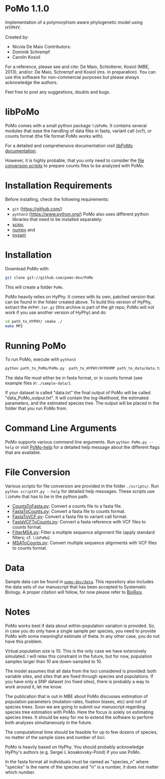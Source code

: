 PoMo 1.1.0
==========

Implementation of a polymorphism aware phylogenetic model using HYPHY.

Created by:
- Nicola De Maio
Contributors:
- Dominik Schrempf
- Carolin Kosiol

For a reference, please see and cite: De Maio, Schlotterer, Kosiol
(MBE, 2013), and/or: De Maio, Schrempf and Kosiol (ms. in
preparation).  You can use this software for non-commercial purposes
but please always acknowledge the authors.

Feel free to post any suggestions, doubts and bugs.

libPoMo
=======

PoMo comes with a small python package `libPoMo`. It contains several
modules that ease the handling of data files in fasta, variant call
(vcf), or counts format (the file format PoMo works with).

For a detailed and comprehensive documentation visit
[libPoMo documentation](http://pomo.readthedocs.org).

However, it is highly probable, that you only need to consider the
[file conversion scripts](#file-conversion) to prepare counts files to
be analyzed with PoMo.

Installation Requirements
=========================

Before installing, check the following requirements:
- `git` (https://github.com/)
- `python3` (https://www.python.org/)
PoMo also uses different python libraries that need to be installed
separately:
- [scipy](http://www.scipy.org/),
- [numpy](http://www.numpy.org/) and
- [pysam](http://code.google.com/p/pysam/)

Installation
============

Download PoMo with:
```sh
git clone git://github.com/pomo-dev/PoMo
```

This will create a folder `PoMo`.

PoMo heavily relies on HyPhy.  It comes with its own, patched version
that can be found in the folder created above.  To build this version
of HyPhy, extract the `HYPHY.tar.gz` (this archive is part of the git
repo; PoMo will not work if you use another version of HyPhy) and do
```sh
cd path_to_HYPHY/ cmake ./
make MP2
```

Running PoMo
============
To run PoMo, execute with `python3`
```sh
python path_to_PoMo/PoMo.py  path_to_HYPHY/HYPHYMP path_to_data/data.txt
```

The data file must either be in fasta format, or in counts format (see
example files in `./sample-data/`).

If your dataset is called "data.txt" the final output of PoMo will be
called "data_PoMo_output.txt". It will contain the log-likelihood, the
estimated parameters, and the estimated species tree. The output will
be placed in the folder that you run PoMo from.

Command Line Arguments
======================
PoMo supports various command line arguments. Run `python PoMo.py
--help` or visit [PoMo-help](PoMo-help.txt "PoMo-help") for a detailed
help message about the different flags that are available.

File Conversion
===============
Various scripts for file conversion are provided in the folder
`./scripts/`. Run `python scriptXY.py --help` for detailed help
messages. These scripts use `libPoMo` that has to be in the python
path.

* [CountsToFasta.py](./scripts/CountsToFasta.py): Convert a counts
  file to a fasta file.
* [FastaToCounts.py](./scripts/FastaToCounts.py): Convert a fasta file
  to counts format.
* [FastaToVCF.py](./scripts/FastaToVCF.py): Convert a fasta file to
  variant call format.
* [FastaVCFToCounts.py](./scripts/FastaVCFToCounts.py): Convert a
  fasta reference with VCF files to counts format.
* [FilterMSA.py](./scripts/FilterMSA.py): Filter a multiple sequence
  alignment file (apply standard filters; cf. `libPoMo`).
* [MSAToCounts.py](./scripts/MSAToCounts.py): Convert multiple
  sequence alignments with VCF files to counts format.

Data
====
Sample data can be found in
[`pomo-dev/data`](https://github.com/pomo-dev/data).  This repository
also includes the data sets of our manuscript that has been accepted
to Systematic Biology.  A proper citation will follow, for now please
refer to [BioRxiv](http://dx.doi.org/10.1101/016360).

Notes
=====
PoMo works best if data about within-population variation is
provided. So, in case you do only have a single sample per species,
you need to provide PoMo with some meaningful estimate of theta. In
any other case, you do not have this problem.

Virtual population size is 10. This is the only case we have
extensively simulated. I will relax this constraint in the future, but
for now, population samples larger than 10 are down-sampled to 10.

The model assumes that all data from the loci considered is provided:
both variable sites, and sites that are fixed through species and
populations. If you have only a SNP dataset (no fixed sites), there is
probably a way to work around it, let me know.

The publication that is out in MBE about PoMo discusses estimation of
population parameters (mutation rates, fixation biases, etc) and not
of species trees. Soon we are going to submit our manuscript regarding
species tree estimation with PoMo. Here the focus is solely on
estimating species trees. It should be easy for me to extend the
software to perform both analyses simultaneously in the future.

The computational time should be feasible for up to few dozens of
species, no matter of the sample sizes and number of loci.

PoMo is heavily based on HyPhy. You should probably acknowledge
HyPhy's authors (e.g. Sergei L kosakovsky-Pond) if you use PoMo.

In the fasta format all individuals must be named as "species_n" where
"species" is the name of the species and "n" is a number, it does not
matter which number.
